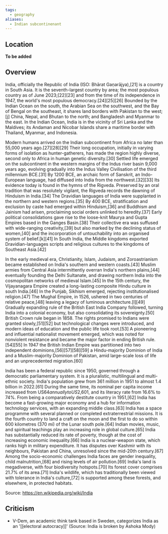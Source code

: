 ```yaml
---
tags:
  - geography
aliases:
  - Indian subcontinenant
---
```

## Location
**To be added**

## Overview
India, officially the Republic of India (ISO: Bhārat Gaṇarājya),[21] is a country in South Asia. It is the seventh-largest country by area; the most populous country as of June 2023;[22][23] and from the time of its independence in 1947, the world's most populous democracy.[24][25][26] Bounded by the Indian Ocean on the south, the Arabian Sea on the southwest, and the Bay of Bengal on the southeast, it shares land borders with Pakistan to the west;[j] China, Nepal, and Bhutan to the north; and Bangladesh and Myanmar to the east. In the Indian Ocean, India is in the vicinity of Sri Lanka and the Maldives; its Andaman and Nicobar Islands share a maritime border with Thailand, Myanmar, and Indonesia.

Modern humans arrived on the Indian subcontinent from Africa no later than 55,000 years ago.[27][28][29] Their long occupation, initially in varying forms of isolation as hunter-gatherers, has made the region highly diverse, second only to Africa in human genetic diversity.[30] Settled life emerged on the subcontinent in the western margins of the Indus river basin 9,000 years ago, evolving gradually into the Indus Valley Civilisation of the third millennium BCE.[31] By 1200 BCE, an archaic form of Sanskrit, an Indo-European language, had diffused into India from the northwest.[32][33] Its evidence today is found in the hymns of the Rigveda. Preserved by an oral tradition that was resolutely vigilant, the Rigveda records the dawning of Hinduism in India.[34] The Dravidian languages of India were supplanted in the northern and western regions.[35] By 400 BCE, stratification and exclusion by caste had emerged within Hinduism,[36] and Buddhism and Jainism had arisen, proclaiming social orders unlinked to heredity.[37] Early political consolidations gave rise to the loose-knit Maurya and Gupta Empires based in the Ganges Basin.[38] Their collective era was suffused with wide-ranging creativity,[39] but also marked by the declining status of women,[40] and the incorporation of untouchability into an organised system of belief.[k][41] In South India, the Middle kingdoms exported Dravidian-languages scripts and religious cultures to the kingdoms of Southeast Asia.[42]

In the early medieval era, Christianity, Islam, Judaism, and Zoroastrianism became established on India's southern and western coasts.[43] Muslim armies from Central Asia intermittently overran India's northern plains,[44] eventually founding the Delhi Sultanate, and drawing northern India into the cosmopolitan networks of medieval Islam.[45] In the 15th century, the Vijayanagara Empire created a long-lasting composite Hindu culture in south India.[46] In the Punjab, Sikhism emerged, rejecting institutionalised religion.[47] The Mughal Empire, in 1526, ushered in two centuries of relative peace,[48] leaving a legacy of luminous architecture.[l][49] Gradually expanding rule of the British East India Company followed, turning India into a colonial economy, but also consolidating its sovereignty.[50] British Crown rule began in 1858. The rights promised to Indians were granted slowly,[51][52] but technological changes were introduced, and modern ideas of education and the public life took root.[53] A pioneering and influential nationalist movement emerged, which was noted for nonviolent resistance and became the major factor in ending British rule.[54][55] In 1947 the British Indian Empire was partitioned into two independent dominions,[56][57][58][59] a Hindu-majority Dominion of India and a Muslim-majority Dominion of Pakistan, amid large-scale loss of life and an unprecedented migration.[60]

India has been a federal republic since 1950, governed through a democratic parliamentary system. It is a pluralistic, multilingual and multi-ethnic society. India's population grew from 361 million in 1951 to almost 1.4 billion in 2022.[61] During the same time, its nominal per capita income increased from US$64 annually to US$2,601, and its literacy rate from 16.6% to 74%. From being a comparatively destitute country in 1951,[62] India has become a fast-growing major economy and a hub for information technology services, with an expanding middle class.[63] India has a space programme with several planned or completed extraterrestrial missions. It is the fourth country to land a craft on the moon and the first to do so within 600 kilometres (370 mi) of the Lunar south pole.[64] Indian movies, music, and spiritual teachings play an increasing role in global culture.[65] India has substantially reduced its rate of poverty, though at the cost of increasing economic inequality.[66] India is a nuclear-weapon state, which ranks high in military expenditure. It has disputes over Kashmir with its neighbours, Pakistan and China, unresolved since the mid-20th century.[67] Among the socio-economic challenges India faces are gender inequality, child malnutrition,[68] and rising levels of air pollution.[69] India's land is megadiverse, with four biodiversity hotspots.[70] Its forest cover comprises 21.7% of its area.[71] India's wildlife, which has traditionally been viewed with tolerance in India's culture,[72] is supported among these forests, and elsewhere, in protected habitats. 

Source: https://en.wikipedia.org/wiki/India

## Criticism

- V-Dem, an academic think tank based in Sweden, categorizes India as an '[[electoral autocracy]]' (Source: India is broken by Ashoka Mody) 